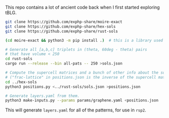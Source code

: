 This repo contains a lot of ancient code back when I first started exploring tBLG.

```sh
git clone https://github.com/exphp-share/moire-exact
git clone https://github.com/exphp-share/hex-sols
git clone https://github.com/exphp-share/rust-sols

(cd moire-exact && python3 -m pip install .)  # this is a library used by positions.py

# Generate all [a,b,c] triplets in (theta, 60deg - theta) pairs
# that have volume < 250
cd rust-sols
cargo run --release --bin all-pats -- 250 >sols.json

# Compute the supercell matrices and a bunch of other info about the solutions.
# ("frac-lattice" in positions.json is the inverse of the supercell matrix)
cd ../hex-sols
python3 positions.py <../rust-sols/sols.json >positions.json

# Generate layers.yaml from them.
python3 make-inputs.py --params params/graphene.yaml <positions.json
```

This will generate `layers.yaml` for all of the patterns, for use in `rsp2`.
